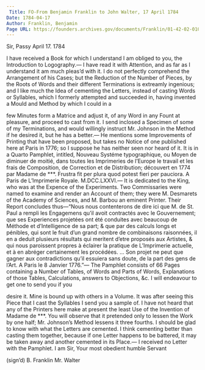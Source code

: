 ```yaml
---
 Title: FO-From Benjamin Franklin to John Walter, 17 April 1784
Date: 1784-04-17
Author: Franklin, Benjamin
Page URL: https://founders.archives.gov/documents/Franklin/01-42-02-0104
---
```



Sir,
Passy April 17. 1784

I have received a Book for which I understand I am obliged to you, the Introduction to Logography.— I have read it with Attention, and as far as I understand it am much pleas’d with it. I do not perfectly comprehend the Arrangement of his Cases; but the Reduction of the Number of Pieces, by the Roots of Words and their different Terminations is extreamly ingenious; and I like much the Idea of cementing the Letters, instead of casting Words or Syllables, which I formerly attempted and succeeded in, having invented a Mould and Method by which I could in a

few Minutes form a Matrice and adjust it, of any Word in any Fount at pleasure, and proceed to cast from it. I send inclosed a Specimen of some of my Terminations, and would willingly instruct Mr. Johnson in the Method if he desired it, but he has a better.— He mentions some Improvements of Printing that have been proposed, but takes no Notice of one published here at Paris in 1776; so I suppose he has neither seen nor heard of it. It is in a Quarto Pamphlet, intitled, Nouveau Systéme typographique, ou Moyen de diminuer de moitié, dans toutes les Imprimeries de l’Europe le travail et les frais de Composition, de Correction et de Distribution; découvert en 1774 par Madame de ***. Frustra fit per plura quod potest fieri per pauciora. A Paris de L’lmprimerie Royale. M.DCC.LXXVI.— It is dedicated to the King, who was at the Expence of the Experiments. Two Commissaries were named to examine and render an Account of them; they were M. Desmarets of the Academy of Sciences, and M. Barbou an eminent Printer. Their Report concludes thus—“Nous nous contenterons de dire ici que M. de St. Paul a rempli les Engagemens qu’il avoit contractés avec le Gouvernement; que ses Experiences projetées ont été conduites avec beaucoup de Méthode et d’Intelligence de sa part; & que par des calculs longs et pénibles, qui sont le fruit d’un grand nombre de combinaisons raisonnées, il en a deduit plusieurs résultats qui meritent d’etre proposés aux Artistes, & qui nous paroissent propres à éclairer la pratique de L’Imprimerie actuelle, et à en abréger certainement les procédées. … Son projet ne peut que gagner aux contradictions qu’il essuiera sans doute, de la part des gens de l’Art. A Paris le 8 Janvier 1776.”— The Pamphlet consists of 66 Pages containing a Number of Tables, of Words and Parts of Words, Explanations of those Tables, Calculations, answers to Objections, &c. I will endeavour to get one to send you if you

desire it. Mine is bound up with others in a Volume. It was after seeing this Piece that I cast the Syllables I send you a sample of. I have not heard that any of the Printers here make at present the least Use of the Invention of Madame de ***. You will observe that it pretended only to lessen the Work by one half; Mr. Johnson’s Method lessens it three fourths. I should be glad to know with what the Letters are cemented. I think cementing better than casting them together, because if one Letter happens to be battered, it may be taken away and another cemented in its Place.— I received no Letter with the Pamphlet. I am Sir, Your most obedient humble Servant

(sign’d) B. Franklin
Mr. Walter



